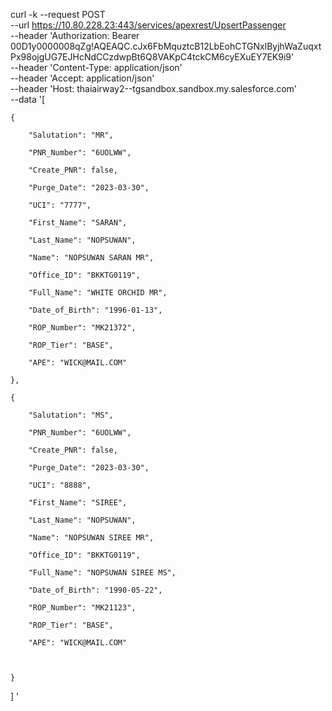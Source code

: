 curl -k --request POST \
  --url https://10.80.228.23:443/services/apexrest/UpsertPassenger \
  --header 'Authorization: Bearer 00D1y0000008qZg!AQEAQC.cJx6FbMquztcB12LbEohCTGNxlByjhWaZuqxtPx98ojgUG7EJHcNdCCzdwpBt6Q8VAKpC4tckCM6cyEXuEY7EK9i9' \
  --header 'Content-Type: application/json' \
  --header 'Accept: application/json' \
  --header 'Host: thaiairway2--tgsandbox.sandbox.my.salesforce.com' \
  --data '[

    {

        "Salutation": "MR",

        "PNR_Number": "6UOLWW",

        "Create_PNR": false,

        "Purge_Date": "2023-03-30",

        "UCI": "7777",

        "First_Name": "SARAN",

        "Last_Name": "NOPSUWAN",

        "Name": "NOPSUWAN SARAN MR",

        "Office_ID": "BKKTG0119",

        "Full_Name": "WHITE ORCHID MR",

        "Date_of_Birth": "1996-01-13",

        "ROP_Number": "MK21372",

        "ROP_Tier": "BASE",

        "APE": "WICK@MAIL.COM"

    },

    {

        "Salutation": "MS",

        "PNR_Number": "6UOLWW",

        "Create_PNR": false,

        "Purge_Date": "2023-03-30",

        "UCI": "8888",

        "First_Name": "SIREE",

        "Last_Name": "NOPSUWAN",

        "Name": "NOPSUWAN SIREE MR",

        "Office_ID": "BKKTG0119",

        "Full_Name": "NOPSUWAN SIREE MS",

        "Date_of_Birth": "1990-05-22",

        "ROP_Number": "MK21123",

        "ROP_Tier": "BASE",

        "APE": "WICK@MAIL.COM"



    }

] '
